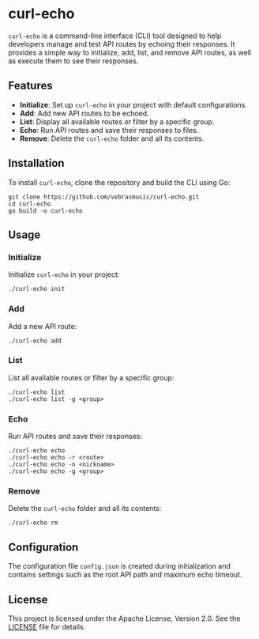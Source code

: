 # curl-echo

`curl-echo` is a command-line interface (CLI) tool 
designed to help developers manage and test API routes 
by echoing their responses. 
It provides a simple way to initialize, add, list, and 
remove API routes, as well as execute them to see their responses.

## Features

- **Initialize**: Set up `curl-echo` in your project with default configurations.
- **Add**: Add new API routes to be echoed.
- **List**: Display all available routes or filter by a specific group.
- **Echo**: Run API routes and save their responses to files.
- **Remove**: Delete the `curl-echo` folder and all its contents.

## Installation

To install `curl-echo`, clone the repository and build the CLI using Go:

```
git clone https://github.com/vebrasmusic/curl-echo.git
cd curl-echo
go build -o curl-echo
```

## Usage

### Initialize

Initialize `curl-echo` in your project:

```
./curl-echo init
```

### Add

Add a new API route:

```
./curl-echo add
```

### List

List all available routes or filter by a specific group:

```
./curl-echo list
./curl-echo list -g <group>
```

### Echo

Run API routes and save their responses:

```
./curl-echo echo
./curl-echo echo -r <route>
./curl-echo echo -n <nickname>
./curl-echo echo -g <group>
```

### Remove

Delete the `curl-echo` folder and all its contents:

```
./curl-echo rm
```

## Configuration

The configuration file `config.json` is created during initialization and contains settings such as the root API path and maximum echo timeout.

## License

This project is licensed under the Apache License, Version 2.0. See the [LICENSE](LICENSE) file for details.